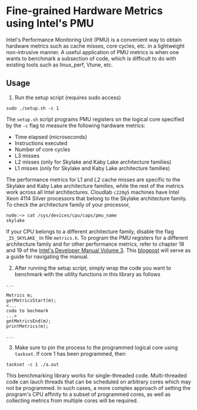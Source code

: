 # Fine-grained Hardware Metrics using Intel's PMU

Intel's Performance Monitoring Unit (PMU) is a convenient way to obtain hardware metrics such as cache misses, core cycles, etc. in a lightweight non-intrusive manner. A useful application of PMU metrics is when one wants to benchmark a subsection of code, which is difficult to do with existing tools such as linux_perf, Vtune, etc.

## Usage

1. Run the setup script (requires sudo access)
```
sudo ./setup.sh -c 1
```
The `setup.sh` script programs PMU registers on the logical core specified by the `-c` flag to measure the following hardware metrics:

- Time elapsed (microseconds)
- Instructions executed
- Number of core cycles
- L3 misses
- L2 misses (only for Skylake and Kaby Lake architecture families)
- L1 misses (only for Skylake and Kaby Lake architecture families)

The performance metrics for L1 and L2 cache misses are specific to the Skylake and Kaby Lake architecture families, while the rest of the metrics work across all Intel architectures. Cloudlab `c220g5` machines have Intel Xeon 4114 Silver processors that belong to the Skylake architecture family. To check the architecture family of your processor,

```
node:~> cat /sys/devices/cpu/caps/pmu_name
skylake
```

If your CPU belongs to a different architecture family, disable the flag `_IS_SKYLAKE_` in file `metrics.h`. To program the PMU registers for a different architecture family and for other performance metrics, refer to chapter 18 and 19 of the [Intel's Developer Manual Volume 3](https://www.intel.com/content/www/us/en/architecture-and-technology/64-ia-32-architectures-software-developer-system-programming-manual-325384.html). This [blogpost](https://dbdrifter.blogspot.com/2022/02/hardware-counters-for-non-intrusive.html) will serve as a guide for navigating the manual.

2. After running the setup script, simply wrap the code you want to benchmark with the utility functions in this library as follows
```
...

Metrics m;
getMetricsStart(m);
<...
code to bechmark
...>
getMetricsEnd(m);
printMetrics(m);

...
```

3. Make sure to pin the process to the programmed logical core using `taskset`. If core 1 has been programmed, then
```
taskset -c 1 ./a.out
```

This benchmarking library works for single-threaded code. Multi-threaded code can lauch threads that can be scheduled on arbitrary cores which may not be programmed. In such cases, a more complex approach of setting the program's CPU affinity to a subset of programmed cores, as well as collecting metrics from multiple cores will be required.